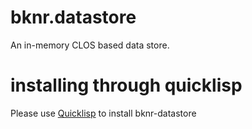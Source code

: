 # bknr.datastore

An in-memory CLOS based data store.

# installing through quicklisp

Please use [Quicklisp](http://quicklisp.org/) to install bknr-datastore
